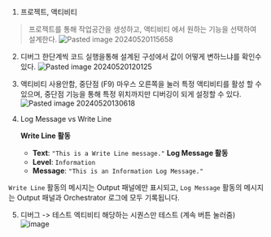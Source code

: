 
1. 프로젝트, 액티비티
> 프로젝트를 통해 작업공간을 생성하고, 액티비티 에서 원하는 기능을 선택하여 설계한다. 
![Pasted image 20240520115658](https://github.com/jaegyuyoo/myboard/assets/57005741/a83f5bd5-39bc-462c-97a3-e2cd97de2a73)

2. 디버그
	한단계씩 코드 실행을통해 설계된 구성에서 값이 어떻게 변하느냐를 확인수있다.
![Pasted image 20240520120125](https://github.com/jaegyuyoo/myboard/assets/57005741/0849035c-73f0-459f-93b5-9e885aa0992e)

3. 액티비티 사용안함, 중단점 (F9)
	 마우스 오른쪽을 눌러 특정 액티비티를 활성 할 수 있으며, 중단점 기능을 통해 특정 위치까지만 디버깅이 되게 설정할 수 있다. 
![Pasted image 20240520130618](https://github.com/jaegyuyoo/myboard/assets/57005741/e872cc47-5fd0-48ae-8e5d-0fe9e70f67e2)

4. Log Message vs Write Line

	**Write Line 활동**
    - **Text**: `"This is a Write Line message."`
	**Log Message 활동**
    - **Level**: `Information`
    - **Message**: `"This is an Information Log Message."`

`Write Line` 활동의 메시지는 Output 패널에만 표시되고, `Log Message` 활동의 메시지는 Output 패널과 Orchestrator 로그에 모두 기록됩니다.


5. 디버그 -> 테스트 엑티비티
	해당하는 시퀀스만 테스트 (계속 버튼 눌러줌)
![image](https://github.com/jaegyuyoo/automation/assets/57005741/d7d6c74c-8f9c-41f8-a65b-00983372428a)

